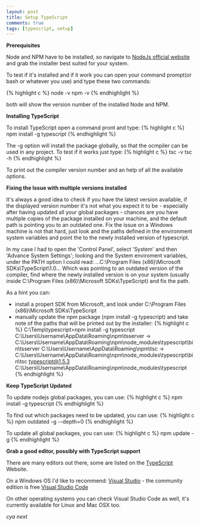 ```yaml
---
layout: post
title: Setup TypeScript
comments: true
tags: [typescript, setup]
---
```


**Prerequisites**

Node and NPM have to be installed, so navigate to [NodeJs official website](https://nodejs.org/) and grab the installer best suited for your system.

To test if it's installed and if it work you can open your command prompt(or bash or whatever you use) and type these two commands:

{% highlight c %}
node -v
npm -v
{% endhighlight %}

both will show the version number of the installed Node and NPM.

**Installing TypeScript**

To install TypeScript open a command pront and type:
{% highlight c %}
npm install -g typescript
{% endhighlight %}

The -g option will install the package globally, so that the ocmpiler can be used in any project.
To test if it works just type:
{% highlight c %}
tsc -v
tsc -h
{% endhighlight %}

To print out the compiler version number and an help of all the available options.

**Fixing the Issue with multiple versions installed**

It's always a good idea to check if you have the latest version available, if the displayed version number it's not what you expect it to be - especially after having updated all your global packages - 
chances are you have multiple copies of the package installed on your machine, and the default path is pointing you to an outdated one.
Fix the issue on a Windows machine is not that hard, just look and the paths defined in the environment system variables and point the to the newly installed version of typescript.

In my case I had to open the 'Control Panel', select 'System' and then 'Advance System Settings'; looking and the System enviroment variables, under the PATH option I could read:
...C:\Program Files (x86)\Microsoft SDKs\TypeScript\1.0\...
Which was pointing to an outdated version of the compiler, find where the newly installed version is on your system (usually inside C:\Program Files (x86)\Microsoft SDKs\TypeScript) and fix the path. 

As a hint you can:
- install a propert SDK from Microsoft, and look under C:\Program Files (x86)\Microsoft SDKs\TypeScript
- manually update the npm package (npm install -g typescript) and take note of the paths that will be printed out by the installer:
{% highlight c %}
C:\Temp\typescript>npm install -g typescript
C:\Users\Username\AppData\Roaming\npm\tsserver -> C:\Users\Username\AppData\Roaming\npm\node_modules\typescript\bin\tsserver
C:\Users\Username\AppData\Roaming\npm\tsc -> C:\Users\Username\AppData\Roaming\npm\node_modules\typescript\bin\tsc
typescript@1.5.3 C:\Users\Username\AppData\Roaming\npm\node_modules\typescript
{% endhighlight %}

**Keep TypeScript Updated**

To update nodejs global packages, you can use:
{% highlight c %}
npm install -g typescript
{% endhighlight %}

To find out which packages need to be updated, you can use:
{% highlight c %}
npm outdated -g --depth=0
{% endhighlight %}

To update all global packages, you can use:
{% highlight c %}
npm update -g
{% endhighlight %}

**Grab a good editor, possibly with TypeScript support**

There are many editors out there, some are listed on the [TypeScript](http://www.typescriptlang.org/) Website.

On a Windows OS I'd like to recommend:
[Visual Studio](https://www.visualstudio.com/) - the community edition is free
[Visual Studio Code](https://code.visualstudio.com/) 

On other operating systems you can check Visual Studio Code as well, it's currently available for Linux and Mac OSX too.

_cya next_